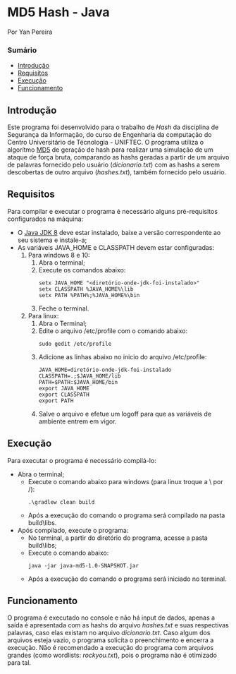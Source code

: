 # MD5 Hash - Java
Por Yan Pereira
### Sumário
- [Introdução](https://github.com/Yanzord/cifra-cesar#introdução)
- [Requisitos](https://github.com/Yanzord/cifra-cesar#requisitos)
- [Execução](https://github.com/Yanzord/cifra-cesar#execução)
- [Funcionamento](https://github.com/Yanzord/cifra-cesar#funcionamento)
## Introdução
Este programa foi desenvolvido para o trabalho de *Hash* da disciplina de Segurança da Informação, do curso
de Engenharia da computação do Centro Universitário de Técnologia - UNIFTEC.
O programa utiliza o algorítmo [MD5](https://pt.wikipedia.org/wiki/MD5) de geração de hash para realizar uma simulação de um ataque de força bruta, comparando as hashs
geradas a partir de um arquivo de palavras fornecido pelo usuário (*dicionario.txt*) com as hashs a serem descobertas de outro arquivo (*hashes.txt*), também fornecido pelo usuário.
## Requisitos
Para compilar e executar o programa é necessário alguns pré-requisitos configurados na máquina:
- O [Java JDK 8](https://www.oracle.com/technetwork/pt/java/javase/downloads/jdk8-downloads-2133151.html) deve estar instalado, baixe a versão correspondente ao seu sistema e instale-a;
- As variáveis JAVA_HOME e CLASSPATH devem estar configuradas:
    1. Para windows 8 e 10:
        1. Abra o terminal;
        2. Execute os comandos abaixo:
            ```
            setx JAVA_HOME "<diretório-onde-jdk-foi-instalado>"
            setx CLASSPATH %JAVA_HOME%\lib
            setx PATH %PATH%;%JAVA_HOME%\bin
    	    ```
    	3. Feche o terminal.
    2. Para linux:
        1. Abra o Terminal;
        2. Edite o arquivo /etc/profile com o comando abaixo:
            ```
            sudo gedit /etc/profile
            ```
        3. Adicione as linhas abaixo no inicio do arquivo /etc/profile:
            ```
            JAVA_HOME=diretório-onde-jdk-foi-instalado
            CLASSPATH=.;$JAVA_HOME/lib
            PATH=$PATH:$JAVA_HOME/bin
            export JAVA_HOME
            export CLASSPATH
            export PATH
    		```
    	4. Salve o arquivo e efetue um logoff para que as variáveis de ambiente entrem em vigor.
## Execução
Para executar o programa é necessário compilá-lo:
- Abra o terminal;
    - Execute o comando abaixo para windows (para linux troque a \ por /):
        ```
        .\gradlew clean build
        ```
    - Após a execução do comando o programa será compilado na pasta build\libs.
- Após compilado, execute o programa:
    - No terminal, a partir do diretório do programa, acesse a pasta build\libs;
    - Execute o comando abaixo:
        ```
        java -jar java-md5-1.0-SNAPSHOT.jar
        ```
    - Após a execução do comando o programa será iniciado no terminal.
## Funcionamento
O programa é executado no console e não há input de dados, apenas a saída é apresentada com as hashs do arquivo *hashes.txt* e suas respectivas palavras, caso elas existam no arquivo *dicionario.txt*. Caso algum dos arquivos esteja vazio, o programa solicita o preenchimento e encerra a execução. Não é recomendado a execução do programa com arquivos grandes (como wordlists: *rockyou.txt*), pois o programa não é otimizado para tal.		    	    
